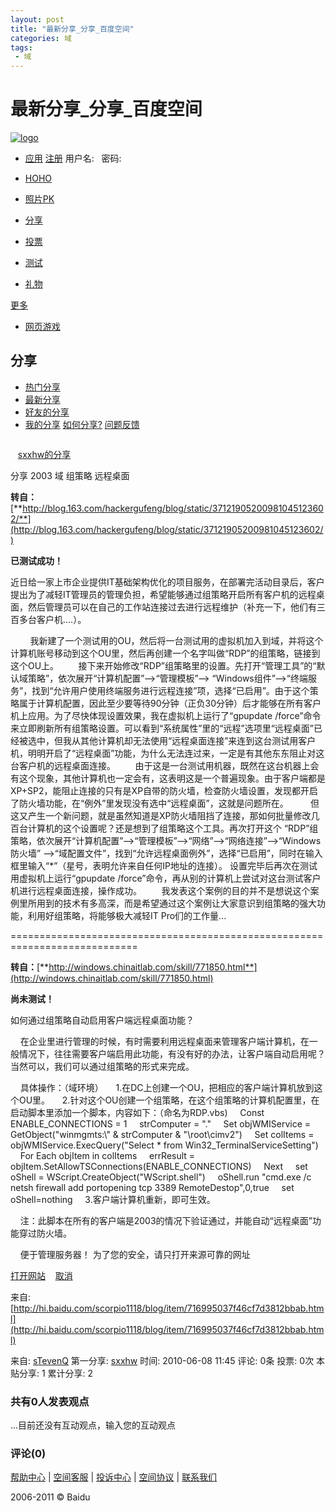 ```yaml
---
layout: post
title: "最新分享_分享_百度空间"
categories: 域
tags: 
 - 域
--- 
```


# 最新分享_分享_百度空间

[![logo]()](http://hi.baidu.com/index.htm)

* [应用](http://apps.hi.baidu.com/)
[注册](http://hi.baidu.com/reg/new) 用户名:   密码:

* [HOHO](http://apps.hi.baidu.com/hoho)
* [照片PK](http://apps.hi.baidu.com/photopk?ref=app)
* [分享](http://apps.hi.baidu.com/share)
* [投票](http://apps.hi.baidu.com/vote)
* [测试](http://apps.hi.baidu.com/test)
* [礼物](http://apps.hi.baidu.com/gift)

[更多](http://apps.hi.baidu.com/share/detail/7143096#)

* [网页游戏](http://youxi.baidu.com/prom.xhtml?code=G-%D7%8E%81%B2%29%FF%8AR%BC%8B%EE%85%1C%E5)

## 分享

* [热门分享](http://apps.hi.baidu.com/share/)
* [最新分享](http://apps.hi.baidu.com/share/latest/?type=video)
* [好友的分享](http://apps.hi.baidu.com/share/detail/7143096#)
* [我的分享](http://apps.hi.baidu.com/share/detail/7143096#)
[如何分享?](http://apps.hi.baidu.com/share/detail/7143096#) [问题反馈](http://tieba.baidu.com/f?kw=%B0%D9%B6%C8%BF%D5%BC%E4)

[]()

[![]()](http://hi.baidu.com/sys/checkuser/sxxhw/3)

   [sxxhw的分享](http://apps.hi.baidu.com/share/user/b89e73787868773601)

分享
2003 域 组策略 远程桌面

**转自：**[**http://blog.163.com/hackergufeng/blog/static/37121905200981045123602/**](http://blog.163.com/hackergufeng/blog/static/37121905200981045123602/)

**已测试成功！**

近日给一家上市企业提供IT基础架构优化的项目服务，在部署完活动目录后，客户提出为了减轻IT管理员的管理负担，希望能够通过组策略开启所有客户机的远程桌面，然后管理员可以在自己的工作站连接过去进行远程维护（补充一下，他们有三百多台客户机....）。

        我新建了一个测试用的OU，然后将一台测试用的虚拟机加入到域，并将这个计算机账号移动到这个OU里，然后再创建一个名字叫做“RDP”的组策略，链接到这个OU上。
       接下来开始修改“RDP”组策略里的设置。先打开“管理工具”的“默认域策略”，依次展开“计算机配置”-->“管理模板”--> “Windows组件”-->“终端服务”，找到“允许用户使用终端服务进行远程连接”项，选择“已启用”。由于这个策略属于计算机配置，因此至少要等待90分钟（正负30分钟）后才能够在所有客户机上应用。为了尽快体现设置效果，我在虚拟机上运行了“gpupdate /force”命令来立即刷新所有组策略设置。可以看到“系统属性”里的“远程”选项里“远程桌面”已经被选中，但我从其他计算机却无法使用“远程桌面连接”来连到这台测试用客户机，明明开启了“远程桌面”功能，为什么无法连过来，一定是有其他东东阻止对这台客户机的远程桌面连接。
       由于这是一台测试用机器，既然在这台机器上会有这个现象，其他计算机也一定会有，这表明这是一个普遍现象。由于客户端都是XP+SP2，能阻止连接的只有是XP自带的防火墙，检查防火墙设置，发现都开启了防火墙功能，在“例外”里发现没有选中“远程桌面”，这就是问题所在。
        但这又产生一个新问题，就是虽然知道是XP防火墙阻挡了连接，那如何批量修改几百台计算机的这个设置呢？还是想到了组策略这个工具。再次打开这个 “RDP”组策略，依次展开“计算机配置”-->“管理模板”-->“网络”-->“网络连接”-->“Windows防火墙” -->“域配置文件”，找到“允许远程桌面例外”，选择“已启用”，同时在输入框里输入“*”（星号，表明允许来自任何IP地址的连接）。
设置完毕后再次在测试用虚拟机上运行“gpupdate /force”命令，再从别的计算机上尝试对这台测试客户机进行远程桌面连接，操作成功。
       我发表这个案例的目的并不是想说这个案例里所用到的技术有多高深，而是希望通过这个案例让大家意识到组策略的强大功能，利用好组策略，将能够极大减轻IT Pro们的工作量...

============================================================================

**转自：**[**http://windows.chinaitlab.com/skill/771850.html**](http://windows.chinaitlab.com/skill/771850.html)

**尚未测试！**

如何通过组策略自动启用客户端远程桌面功能？

    在企业里进行管理的时候，有时需要利用远程桌面来管理客户端计算机，在一般情况下，往往需要客户端启用此功能，有没有好的办法，让客户端自动启用呢？当然可以，我们可以通过组策略的形式来完成。

    具体操作：（域环境）
    1.在DC上创建一个OU，把相应的客户端计算机放到这个OU里。
    2.针对这个OU创建一个组策略，在这个组策略的计算机配置里，在启动脚本里添加一个脚本，内容如下：（命名为RDP.vbs)
    Const ENABLE_CONNECTIONS = 1
    strComputer = "."
    Set objWMIService = GetObject("winmgmts:\\" & strComputer & "\root\cimv2")
    Set colItems = objWMIService.ExecQuery("Select * from Win32_TerminalServiceSetting")
    For Each objItem in colItems
    errResult = objItem.SetAllowTSConnections(ENABLE_CONNECTIONS)
    Next
    set oShell = WScript.CreateObject("WScript.shell")
    oShell.run "cmd.exe /c netsh firewall add portopening tcp 3389 RemoteDestop",0,true
    set oShell=nothing
    3.客户端计算机重新，即可生效。

    注：此脚本在所有的客户端是2003的情况下验证通过，并能自动“远程桌面”功能穿过防火墙。

    便于管理服务器！
为了您的安全，请只打开来源可靠的网址

[打开网站](http://hi.baidu.com/scorpio1118/blog/item/716995037f46cf7d3812bbab.html)    [取消](http://apps.hi.baidu.com/share/detail/7143096#)

来自: [http://hi.baidu.com/scorpio1118/blog/item/716995037f46cf7d3812bbab.html](http://hi.baidu.com/scorpio1118/blog/item/716995037f46cf7d3812bbab.html)

[]()
来自: [![]()](http://hi.baidu.com/sys/checkuser/sTevenQ/3)[sTevenQ](http://hi.baidu.com/sys/checkuser/sTevenQ/3) 第一分享: [![]()](http://hi.baidu.com/sys/checkuser/sxxhw/3)[sxxhw](http://hi.baidu.com/sys/checkuser/sxxhw/3)  时间: 2010-06-08 11:45 评论: 0条 投票: 0次 本贴分享: 1 累计分享: 2

### 共有0人发表观点

...目前还没有互动观点，输入您的互动观点
### 评论(0)
[帮助中心](http://help.baidu.com/question?prod_en=space) | [空间客服](http://tieba.baidu.com/f?kw=%B0%D9%B6%C8%BF%D5%BC%E4&fr=wwwt) | [投诉中心](http://tousu.baidu.com/hi/) | [空间协议](http://www.baidu.com/search/hi_contract.html) | [联系我们](http://apps.hi.baidu.com/static/html/contact.html)

2006-2011 © Baidu  
